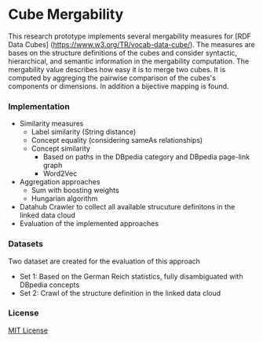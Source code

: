 # Cube Mergability


This research prototype implements several mergability measures for [RDF Data Cubes] (https://www.w3.org/TR/vocab-data-cube/). The measures are bases on the structure definitions of the cubes and consider syntactic, hierarchical, and semantic information in the mergability computation. The mergability value describes how easy it is to merge two cubes. It is computed by aggreging the pairwise comparison of the cubes's components or dimensions. In addition a bijective mapping is found.

### Implementation

- Similarity measures
  - Label similarity (String distance)
  - Concept equality (considering sameAs relationships)
  - Concept similarity 
    - Based on paths in the DBpedia category and DBpedia page-link graph
    - Word2Vec
- Aggregation approaches
  - Sum with boosting weights
  - Hungarian algorithm
- Datahub Crawler to collect all available strucuture definitons in the linked data cloud
- Evaluation of the implemented approaches

### Datasets

Two dataset are created for the evaluation of this approach

- Set 1: Based on the German Reich statistics, fully disambiguated with DBpedia concepts
- Set 2: Crawl of the structure definition in the linked data cloud


### License

[MIT License](../../blob/master/LICENSE)
